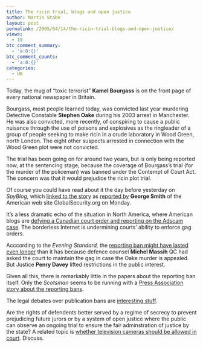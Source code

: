 ```yaml
---
title: The ricin trial, blogs and open justice
author: Martin Stabe
layout: post
permalink: /2005/04/14/the-ricin-trial-blogs-and-open-justice/
views:
  - 19
btc_comment_summary:
  - 'a:0:{}'
btc_comment_counts:
  - 'a:0:{}'
categories:
  - UK
---
```

Today, the mug of &ldquo;toxic terrorist&rdquo; **Kamel Bourgass** is on the front page of every national newspaper in Britain. 

Bourgass, most people learned today, was convicted last year murdering Detective Constable **Stephen Oake** during his 2003 arrest in Manchester. He was also convicted, more recently, of conspiring to cause a public nuisance through the use of poisons and explosives as the ringleader of a group of people seeking to make ricin in a crude laboratory in Wood Green, north London. The eight other suspects arrested in connection with the Wood Green plot were not convicted.

The trial has been going on for around two years, but is only being reported now, at the sentencing stage, because the coverage of Bourgass&#8217;s trial (for the murder of the policeman) was banned under the Contempt of Court Act. The concern was that it would prejudice the ricin plot trial.

Of course you could have read about it the day before yesterday on *SpyBlog,* which [linked to the story][1] as [reported by][2] **George Smith** of the American web site GlobalSecurity.org on Monday.

It&#8217;s a less dramatic echo of the situation in North America, where American blogs are [defying a Canadian court order and reporting on the Adscam case][3]. The borderless Internet is undermining courts&rsquo; ability to enforce gag orders.

Acccording to the *Evening Standard,* the [reporting ban might have lasted even longer][4] than it has because defence counsel **Michel Massih** QC had asked the court to maintain the gag in case the Oake murder is appealed. But Justice **Penry Davey** lifted restrictions in the public interest.

Given all this, there is remarkably little in the papers about the reporting ban itself. Only the *Scotsman* seems to be running with a [Press Association story about the reporting bans][5].

The legal debates over publication bans are [interesting stuff][6].

Are the rights of defendents better served by a regime of secrecy to prevent prejudicing future jurors or by a system of open justice where the public can observe an ongoing trial to ensure the fair adminstration of justice by the state? A related topic is [whether television cameras should be allowed in court][7]. Discuss.

 [1]: http://www.spy.org.uk/spyblog/archives/2005/04/wood_green_rici.html
 [2]: http://www.globalsecurity.org/org/nsn/nsn-050411.htm
 [3]: http://www.csmonitor.com/2005/0413/p09s01-coop.html
 [4]: http://www.thisislondon.co.uk/news/articles/17924477
 [5]: http://news.scotsman.com/latest.cfm?id=4393782
 [6]: http://pamediapoint.press.net/services/media_law/guides/restrictions/contempt.html
 [7]: http://www.dca.gov.uk/consult/courts/seminar.htm